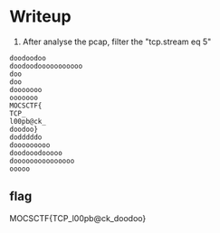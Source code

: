 # Writeup
1. After analyse the pcap, filter the "tcp.stream eq 5"
```
doodoodoo
doodoodooooooooooo
doo
doo
dooooooo
ooooooo
MOCSCTF{
TCP_
l00pb@ck_
doodoo}
dodddddo
dooooooooo
doodooodooooo
dooooooooooooooo
ooooo
```

## flag
MOCSCTF{TCP_l00pb@ck_doodoo}